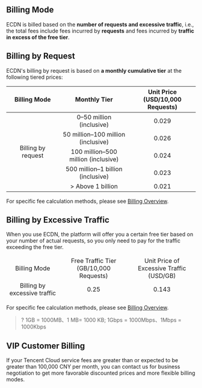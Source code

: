 ## Billing Mode
ECDN is billed based on the **number of requests and excessive traffic**, i.e., the total fees include fees incurred by **requests** and fees incurred by **traffic in excess of the free tier**.

## Billing by Request
ECDN's billing by request is based on **a monthly cumulative tier** at the following tiered prices:
<table>
	<thead>
		<tr>
			<th scope="col" style="text-align: center;width: 145px;">Billing Mode</th>
			<th scope="col" style="text-align: center;width: 154px;">Monthly Tier</th>
			<th scope="col" style="text-align: center;width: 145px;">Unit Price (USD/10,000 Requests)
			</th>
		</tr>
	</thead>
	<tbody>
		<tr>
			<td colspan="1" rowspan="6" style="text-align: center; width: 145px;">Billing by request</td>
			<td style="text-align: center; width: 154px;">0–50 million (inclusive)</td>
			<td style="text-align: center; width: 180px;">0.029</td>
		</tr>
		<tr>
			<td style="text-align: center; width: 200px;">50 million–100 million (inclusive)</td>
			<td style="text-align: center; width: 180px;">0.026</td>
		</tr>
		<tr>
			<td style="text-align: center; width: 154px;">100 million–500 million (inclusive)</td>
			<td style="text-align: center; width: 180px;">0.024</td>
		</tr>
		<tr>
			<td style="text-align: center; width: 154px;">500 million–1 billion (inclusive)</td>
			<td style="text-align: center; width: 180px;">0.023</td>
		</tr>
		<tr>
			<td style="text-align: center; width: 154px;">> Above 1 billion</td>
			<td style="text-align: center; width: 180px;">0.021</td>
		</tr>
	</tbody>
</table>


For specific fee calculation methods, please see [Billing Overview](https://intl.cloud.tencent.com/document/product/570/10979).

## Billing by Excessive Traffic
When you use ECDN, the platform will offer you a certain free tier based on your number of actual requests, so you only need to pay for the traffic exceeding the free tier.

<table>
	<thead>
		<tr>
			<td scope="col" style="text-align: center;width: 145px;">Billing Mode</td>
			<td scope="col" style="text-align: center;width: 200px;">Free Traffic Tier (GB/10,000 Requests)</td>
			<td scope="col" style="text-align: center;width: 200px;">Unit Price of Excessive Traffic (USD/GB)</td>
		</tr>
		<tr>
			<td style="text-align: center; width: 145px;">Billing by excessive traffic</td>
			<td style="text-align: center; width: 145px;">0.25</td>
			<td style="text-align: center; width: 154px;">0.143</td>
		</tr>		
	</tbody>
</table>



For specific fee calculation methods, please see [Billing Overview](https://intl.cloud.tencent.com/document/product/570/10979).
>? 1GB = 1000MB、1 MB= 1000 KB; 1Gbps = 1000Mbps、1Mbps = 1000Kbps

## VIP Customer Billing
If your Tencent Cloud service fees are greater than or expected to be greater than 100,000 CNY per month, you can contact us for business negotiation to get more favorable discounted prices and more flexible billing modes.



